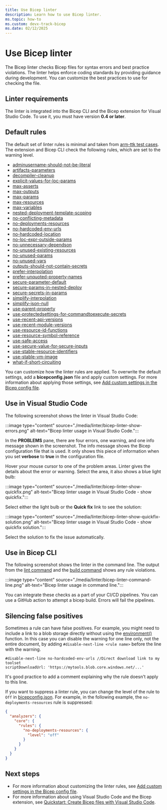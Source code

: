 ```yaml
---
title: Use Bicep linter
description: Learn how to use Bicep linter.
ms.topic: how-to
ms.custom: devx-track-bicep
ms.date: 02/12/2025
---
```


# Use Bicep linter

The Bicep linter checks Bicep files for syntax errors and best practice violations. The linter helps enforce coding standards by providing guidance during development. You can customize the best practices to use for checking the file.

## Linter requirements

The linter is integrated into the Bicep CLI and the Bicep extension for Visual Studio Code. To use it, you must have version **0.4 or later**.

## Default rules

The default set of linter rules is minimal and taken from [arm-ttk test cases](../templates/template-test-cases.md). The extension and Bicep CLI check the following rules, which are set to the warning level.

- [adminusername-should-not-be-literal](./linter-rule-admin-username-should-not-be-literal.md)
- [artifacts-parameters](./linter-rule-artifacts-parameters.md)
- [decompiler-cleanup](./linter-rule-decompiler-cleanup.md)
- [explicit-values-for-loc-params](./linter-rule-explicit-values-for-loc-params.md)
- [max-asserts](./linter-rule-max-asserts.md)
- [max-outputs](./linter-rule-max-outputs.md)
- [max-params](./linter-rule-max-parameters.md)
- [max-resources](./linter-rule-max-resources.md)
- [max-variables](./linter-rule-max-variables.md)
- [nested-deployment-template-scoping](./linter-rule-nested-deployment-template-scoping.md)
- [no-conflicting-metadata](./linter-rule-no-conflicting-metadata.md)
- [no-deployments-resources](./linter-rule-no-deployments-resources.md)
- [no-hardcoded-env-urls](./linter-rule-no-hardcoded-environment-urls.md)
- [no-hardcoded-location](./linter-rule-no-hardcoded-location.md)
- [no-loc-expr-outside-params](./linter-rule-no-loc-expr-outside-params.md)
- [no-unnecessary-dependson](./linter-rule-no-unnecessary-dependson.md)
- [no-unused-existing-resources](./linter-rule-no-unused-existing-resources.md)
- [no-unused-params](./linter-rule-no-unused-parameters.md)
- [no-unused-vars](./linter-rule-no-unused-variables.md)
- [outputs-should-not-contain-secrets](./linter-rule-outputs-should-not-contain-secrets.md)
- [prefer-interpolation](./linter-rule-prefer-interpolation.md)
- [prefer-unquoted-property-names](./linter-rule-prefer-unquoted-property-names.md)
- [secure-parameter-default](./linter-rule-secure-parameter-default.md)
- [secure-params-in-nested-deploy](./linter-rule-secure-params-in-nested-deploy.md)
- [secure-secrets-in-params](./linter-rule-secure-secrets-in-parameters.md)
- [simplify-interpolation](./linter-rule-simplify-interpolation.md)
- [simplify-json-null](./linter-rule-simplify-json-null.md)
- [use-parent-property](./linter-rule-use-parent-property.md)
- [use-protectedsettings-for-commandtoexecute-secrets](./linter-rule-use-protectedsettings-for-commandtoexecute-secrets.md)
- [use-recent-api-versions](./linter-rule-use-recent-api-versions.md)
- [use-recent-module-versions](./linter-rule-use-recent-module-versions.md)
- [use-resource-id-functions](./linter-rule-use-resource-id-functions.md)
- [use-resource-symbol-reference](./linter-rule-use-resource-symbol-reference.md)
- [use-safe-access](./linter-rule-use-safe-access.md)
- [use-secure-value-for-secure-inputs](./linter-rule-use-secure-value-for-secure-inputs.md)
- [use-stable-resource-identifiers](./linter-rule-use-stable-resource-identifier.md)
- [use-stable-vm-image](./linter-rule-use-stable-vm-image.md)
- [what-if-short-circuiting](./linter-rule-what-if-short-circuiting.md)

You can customize how the linter rules are applied. To overwrite the default settings, add a **bicepconfig.json** file and apply custom settings. For more information about applying those settings, see [Add custom settings in the Bicep config file](bicep-config-linter.md).

## Use in Visual Studio Code

The following screenshot shows the linter in Visual Studio Code:

:::image type="content" source="./media/linter/bicep-linter-show-errors.png" alt-text="Bicep linter usage in Visual Studio Code.":::

In the **PROBLEMS** pane, there are four errors, one warning, and one info message shown in the screenshot.  The info message shows the Bicep configuration file that is used. It only shows this piece of information when you set **verbose** to **true** in the configuration file.

Hover your mouse cursor to one of the problem areas. Linter gives the details about the error or warning. Select the area, it also shows a blue light bulb:

:::image type="content" source="./media/linter/bicep-linter-show-quickfix.png" alt-text="Bicep linter usage in Visual Studio Code - show quickfix.":::

Select either the light bulb or the **Quick fix** link to see the solution:

:::image type="content" source="./media/linter/bicep-linter-show-quickfix-solution.png" alt-text="Bicep linter usage in Visual Studio Code - show quickfix solution.":::

Select the solution to fix the issue automatically.

## Use in Bicep CLI

The following screenshot shows the linter in the command line. The output from the [lint command](./bicep-cli.md#lint) and the [build command](./bicep-cli.md#build) shows any rule violations.

:::image type="content" source="./media/linter/bicep-linter-command-line.png" alt-text="Bicep linter usage in command line.":::

You can integrate these checks as a part of your CI/CD pipelines. You can use a GitHub action to attempt a bicep build. Errors will fail the pipelines.

## Silencing false positives

Sometimes a rule can have false positives. For example, you might need to include a link to a blob storage directly without using the [environment()](./bicep-functions-deployment.md#environment) function.
In this case you can disable the warning for one line only, not the entire document, by adding `#disable-next-line <rule name>` before the line with the warning.

```bicep
#disable-next-line no-hardcoded-env-urls //Direct download link to my toolset
scriptDownloadUrl: 'https://mytools.blob.core.windows.net/...'
```

It's good practice to add a comment explaining why the rule doesn't apply to this line.

If you want to suppress a linter rule, you can change the level of the rule to `Off` in [bicepconfig.json](./bicep-config-linter.md). For example, in the following example, the `no-deployments-resources` rule is suppressed:

```json
{
  "analyzers": {
    "core": {
      "rules": {
        "no-deployments-resources": {
          "level": "off"
        }
      }
    }
  }
}
```

## Next steps

- For more information about customizing the linter rules, see [Add custom settings in the Bicep config file](bicep-config-linter.md).
- For more information about using Visual Studio Code and the Bicep extension, see [Quickstart: Create Bicep files with Visual Studio Code](./quickstart-create-bicep-use-visual-studio-code.md).

